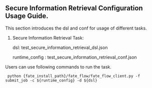 ## Secure Information Retrieval Configuration Usage Guide.

 This section introduces the dsl and conf for usage of different tasks.

 1. Secure Information Retrieval Task:

     dsl: test_secure_information_retrieval_dsl.json

     runtime_config : test_secure_information_retrieval_conf.json

 Users can use following commands to run the task.

     python {fate_install_path}/fate_flow/fate_flow_client.py -f submit_job -c ${runtime_config} -d ${dsl}